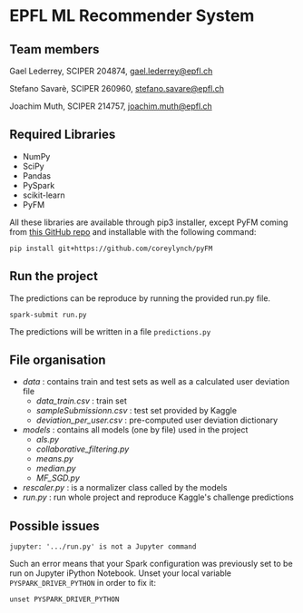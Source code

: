 # EPFL ML Recommender System

## Team members

Gael Lederrey, SCIPER 204874, gael.lederrey@epfl.ch

Stefano Savarè, SCIPER 260960, stefano.savare@epfl.ch

Joachim Muth, SCIPER 214757, joachim.muth@epfl.ch

## Required Libraries

* NumPy
* SciPy
* Pandas
* PySpark
* scikit-learn
* PyFM

All these libraries are available through pip3 installer, except PyFM coming from 
[this GitHub repo](https://github.com/coreylynch/pyFM) and installable with the following
command:
```
pip install git+https://github.com/coreylynch/pyFM
```

## Run the project

The predictions can be reproduce by running the provided run.py file.

```
spark-submit run.py
```

The predictions will be written in a file `predictions.py`

## File organisation

- *data* : contains train and test sets as well as a calculated user deviation file
    - *data_train.csv* : train set
    - *sampleSubmissionn.csv* : test set provided by Kaggle
    - *deviation_per_user.csv* : pre-computed user deviation dictionary
- *models* : contains all models (one by file) used in the project
    - *als.py*
    - *collaborative_filtering.py*
    - *means.py*
    - *median.py*
    - *MF_SGD.py*
- *rescaler.py* : is a normalizer class called by the models
- *run.py* : run whole project and reproduce Kaggle's challenge predictions 


## Possible issues

```
jupyter: '.../run.py' is not a Jupyter command
```

Such an error means that your Spark configuration was previously set to be run on Jupyter iPython Notebook.
Unset your local variable `PYSPARK_DRIVER_PYTHON` in order to fix it:

```
unset PYSPARK_DRIVER_PYTHON
```